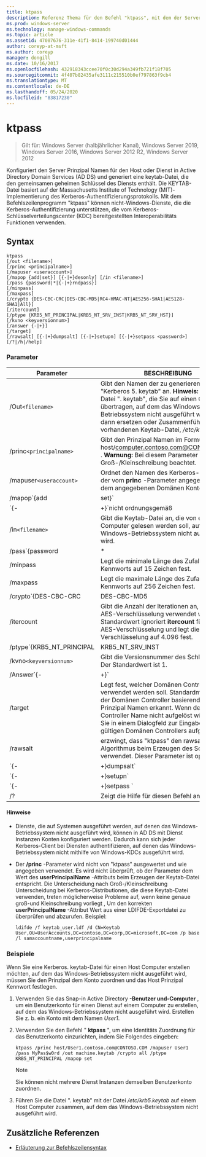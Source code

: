 ```yaml
---
title: ktpass
description: Referenz Thema für den Befehl "ktpass", mit dem der Server Prinzipal Name für den Host oder Dienst in AD DS konfiguriert wird und eine keytab-Datei generiert wird, die den gemeinsamen geheimen Schlüssel des Diensts enthält.
ms.prod: windows-server
ms.technology: manage-windows-commands
ms.topic: article
ms.assetid: 47087676-311e-41f1-8414-199740d01444
author: coreyp-at-msft
ms.author: coreyp
manager: dongill
ms.date: 10/16/2017
ms.openlocfilehash: 432918343ccee70f0c30d294a349fb721f18f705
ms.sourcegitcommit: 4f407b82435afe3111c215510b0ef797863f9cb4
ms.translationtype: MT
ms.contentlocale: de-DE
ms.lasthandoff: 05/24/2020
ms.locfileid: "83817230"
---
```

# <a name="ktpass"></a>ktpass

> Gilt für: Windows Server (halbjährlicher Kanal), Windows Server 2019, Windows Server 2016, Windows Server 2012 R2, Windows Server 2012

Konfiguriert den Server Prinzipal Namen für den Host oder Dienst in Active Directory Domain Services (AD DS) und generiert eine keytab-Datei, die den gemeinsamen geheimen Schlüssel des Diensts enthält. Die KEYTAB-Datei basiert auf der Massachusetts Institute of Technology (MIT)-Implementierung des Kerberos-Authentifizierungsprotokolls. Mit dem Befehlszeilenprogramm "ktpass" können nicht-Windows-Dienste, die die Kerberos-Authentifizierung unterstützen, die vom Kerberos-Schlüsselverteilungscenter (KDC) bereitgestellten Interoperabilitäts Funktionen verwenden.

## <a name="syntax"></a>Syntax

```
ktpass
[/out <filename>]
[/princ <principalname>]
[/mapuser <useraccount>]
[/mapop {add|set}] [{-|+}desonly] [/in <filename>]
[/pass {password|*|{-|+}rndpass}]
[/minpass]
[/maxpass]
[/crypto {DES-CBC-CRC|DES-CBC-MD5|RC4-HMAC-NT|AES256-SHA1|AES128-SHA1|All}]
[/itercount]
[/ptype {KRB5_NT_PRINCIPAL|KRB5_NT_SRV_INST|KRB5_NT_SRV_HST}]
[/kvno <keyversionnum>]
[/answer {-|+}]
[/target]
[/rawsalt] [{-|+}dumpsalt] [{-|+}setupn] [{-|+}setpass <password>]  [/?|/h|/help]
```

### <a name="parameters"></a>Parameter

| Parameter | BESCHREIBUNG |
| --------- | ------------|
| /Out`<filename>` | Gibt den Namen der zu generierenden Datei "Kerberos 5. keytab" an. **Hinweis:** Dies ist die Datei ". keytab", die Sie auf einen Computer übertragen, auf dem das Windows-Betriebssystem nicht ausgeführt wird, und dann ersetzen oder Zusammenführen mit der vorhandenen Keytab-Datei, */etc/krb5.keytab*. |
| /princ`<principalname>` | Gibt den Prinzipal Namen im Formular an host/computer.contoso.com@CONTOSO.COM . **Warnung:** Bei diesem Parameter wird die Groß-/Kleinschreibung beachtet. |
| /mapuser`<useraccount>` | Ordnet den Namen des Kerberos-Prinzipals, der vom **princ** -Parameter angegeben wird, dem angegebenen Domänen Konto zu. |
| /mapop`{add|set}` | Gibt an, wie das Mapping-Attribut festgelegt wird.<ul><li>**Add** -addiert den Wert des angegebenen lokalen Benutzernamens. Dies ist der Standardwert.</li><li>**Set** : legt den Wert für die reine Daten Verschlüsselungs Standard-Verschlüsselung für den angegebenen lokalen Benutzernamen fest.</li></ul> |
| `{-|+}`nicht ordnungsgemäß | Die nur-der-Verschlüsselung wird standardmäßig festgelegt.<ul><li>**+** Legt ein Konto für die reine des-Verschlüsselung fest.</li><li>**-** Gibt die Einschränkung für ein Konto für die reine des-Verschlüsselung frei. **Wichtig:** Der Standardwert von Windows wird von Windows nicht unterstützt.</li></ul> |
| /in`<filename>` | Gibt die Keytab-Datei an, die von einem Host Computer gelesen werden soll, auf dem das Windows-Betriebssystem nicht ausgeführt wird. |
| /pass`{password|*|{-|+}rndpass}` | Gibt ein Kennwort für den Prinzipal Benutzernamen an, der durch den **princ** -Parameter angegeben wird. Verwenden `*` Sie, um ein Kennwort einzugeben. |
| /minpass | Legt die minimale Länge des Zufalls Kennworts auf 15 Zeichen fest. |
| /maxpass | Legt die maximale Länge des Zufalls Kennworts auf 256 Zeichen fest. |
| /crypto`{DES-CBC-CRC|DES-CBC-MD5|RC4-HMAC-NT|AES256-SHA1|AES128-SHA1|All}` | Gibt die Schlüssel an, die in der Schlüssel Tabellendatei-Datei generiert werden:<ul><li>**Des-CBC-CRC** -verwendet aus Kompatibilitätsgründen.</li><li>**Des-CBC-MD5** -hält die mit-Implementierung genauer an und wird aus Kompatibilitätsgründen verwendet.</li><li>**RC4-HMAC-NT** : verwendet die 128-Bit-Verschlüsselung.</li><li>**AES256-SHA1** : verwendet AES256-CTS-HMAC-SHA1-96-Verschlüsselung.</li><li>   **AES128-SHA1** : verwendet AES128-CTS-HMAC-SHA1-96-Verschlüsselung.</li><li>**Alle** -Zustände, die alle unterstützten kryptografietypen verwenden können.</li></ul><p>**Hinweis:** Da die Standardeinstellungen auf älteren mit-Versionen basieren, sollten Sie immer den- `/crypto` Parameter verwenden. |
| /itercount | Gibt die Anzahl der Iterationen an, die für die AES-Verschlüsselung verwendet wird. Der Standardwert ignoriert **itercount** für die nicht-AES-Verschlüsselung und legt die AES-Verschlüsselung auf 4.096 fest. |
| /ptype`{KRB5_NT_PRINCIPAL|KRB5_NT_SRV_INST|KRB5_NT_SRV_HST}` | Gibt den Prinzipaltyp an.<ul><li>**KRB5_NT_PRINCIPAL** : der allgemeine Prinzipaltyp (empfohlen).</li><li>**KRB5_NT_SRV_INST** : die Instanz des Benutzer Dienstanbieter</li><li>  **KRB5_NT_SRV_HST** -die Host Dienst Instanz</li></ul> |
| /kvno`<keyversionnum>` | Gibt die Versionsnummer des Schlüssels an. Der Standardwert ist 1. |
| /Answer`{-|+}` | Legt den Hintergrund Antwortmodus fest:<ul><li>**-** Antworten auf Kenn Wort Zurücksetzungen automatisch zurücksetzen, **ohne**.</li><li>**+** Antworten Zurücksetzen von Kenn Wort Eingabe Aufforderungen mit **Ja**.</li></ul> |
| /target | Legt fest, welcher Domänen Controller verwendet werden soll. Standardmäßig wird der Domänen Controller basierend auf dem Prinzipal Namen erkannt. Wenn der Domänen Controller Name nicht aufgelöst wird, werden Sie in einem Dialogfeld zur Eingabe eines gültigen Domänen Controllers aufgefordert. |
| /rawsalt | erzwingt, dass "ktpass" den rawsalt-Algorithmus beim Erzeugen des Schlüssels verwendet. Dieser Parameter ist optional. |
| `{-|+}dumpsalt` | Die Ausgabe dieses Parameters zeigt den mit Salt-Algorithmus, der verwendet wird, um den Schlüssel zu generieren. |
| `{-|+}setupn` | Legt den Benutzer Prinzipal Namen (User Principal Name, UPN) zusätzlich zum Dienst Prinzipal Namen (SPN) fest. Standardmäßig wird beide in der Keytab-Datei festgelegt. |
| `{-|+}setpass <password>` | Legt das Kennwort des Benutzers fest, wenn angegeben. Wenn rndpass verwendet wird, wird stattdessen ein zufälliges Kennwort generiert. |
| /? | Zeigt die Hilfe für diesen Befehl an. |

#### <a name="remarks"></a>Hinweise

- Dienste, die auf Systemen ausgeführt werden, auf denen das Windows-Betriebssystem nicht ausgeführt wird, können in AD DS mit Dienst Instanzen Konten konfiguriert werden. Dadurch kann sich jeder Kerberos-Client bei Diensten authentifizieren, auf denen das Windows-Betriebssystem nicht mithilfe von Windows-KDCs ausgeführt wird.

- Der **/princ** -Parameter wird nicht von "ktpass" ausgewertet und wie angegeben verwendet. Es wird nicht überprüft, ob der Parameter dem Wert des **userPrincipalName** -Attributs beim Erzeugen der Keytab-Datei entspricht. Die Unterscheidung nach Groß-/Kleinschreibung Unterscheidung bei Kerberos-Distributionen, die diese Keytab-Datei verwenden, treten möglicherweise Probleme auf, wenn keine genaue groß-und Kleinschreibung vorliegt , Um den korrekten **userPrincipalName** -Attribut Wert aus einer LDIFDE-Exportdatei zu überprüfen und abzurufen. Beispiel:

    ```
    ldifde /f keytab_user.ldf /d CN=Keytab User,OU=UserAccounts,DC=contoso,DC=corp,DC=microsoft,DC=com /p base /l samaccountname,userprincipalname
    ````

### <a name="examples"></a>Beispiele

Wenn Sie eine Kerberos. keytab-Datei für einen Host Computer erstellen möchten, auf dem das Windows-Betriebssystem nicht ausgeführt wird, müssen Sie den Prinzipal dem Konto zuordnen und das Host Prinzipal Kennwort festlegen.

1. Verwenden Sie das Snap-in Active Directory **-Benutzer und-Computer** , um ein Benutzerkonto für einen Dienst auf einem Computer zu erstellen, auf dem das Windows-Betriebssystem nicht ausgeführt wird. Erstellen Sie z. b. ein Konto mit dem Namen *User1*.

2. Verwenden Sie den Befehl " **ktpass** ", um eine Identitäts Zuordnung für das Benutzerkonto einzurichten, indem Sie Folgendes eingeben:

    ```
    ktpass /princ host/User1.contoso.com@CONTOSO.COM /mapuser User1 /pass MyPas$w0rd /out machine.keytab /crypto all /ptype KRB5_NT_PRINCIPAL /mapop set
    ```

    > [!NOTE]
    > Sie können nicht mehrere Dienst Instanzen demselben Benutzerkonto zuordnen.

3. Führen Sie die Datei ". keytab" mit der Datei */etc/krb5.keytab* auf einem Host Computer zusammen, auf dem das Windows-Betriebssystem nicht ausgeführt wird.

## <a name="additional-references"></a>Zusätzliche Referenzen

- [Erläuterung zur Befehlszeilensyntax](command-line-syntax-key.md)
